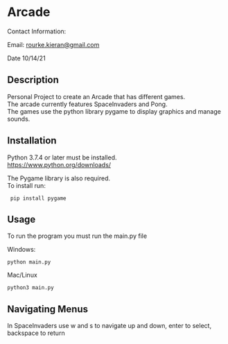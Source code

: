 # Arcade

Contact Information:

Email: rourke.kieran@gmail.com

Date 10/14/21



Description
---------------

Personal Project to create an Arcade that has different games.        
The arcade currently features SpaceInvaders and Pong.       
The games use the python library pygame to display graphics and manage sounds.


Installation
---------------

Python 3.7.4 or later must be installed.                
https://www.python.org/downloads/
              
The Pygame library is also required.                    
To install run:

<pre><code> pip install pygame </code></pre>



Usage 
---------
To run the program you must run the main.py file    
       
Windows: 
<pre><code>python main.py</code></pre>

Mac/Linux
<pre><code>python3 main.py</code></pre>

## Navigating Menus     
In SpaceInvaders use w and s to navigate up and down, enter to select, backspace to return



 
